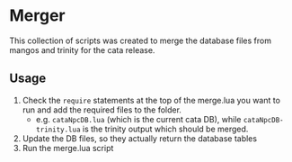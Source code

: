 # Merger

This collection of scripts was created to merge the database files from mangos and trinity for the cata release.

## Usage

1. Check the `require` statements at the top of the merge.lua you want to run and add the required files to the folder.
    - e.g. `cataNpcDB.lua` (which is the current cata DB), while `cataNpcDB-trinity.lua` is the trinity output which should be merged.
2. Update the DB files, so they actually return the database tables
3. Run the merge.lua script